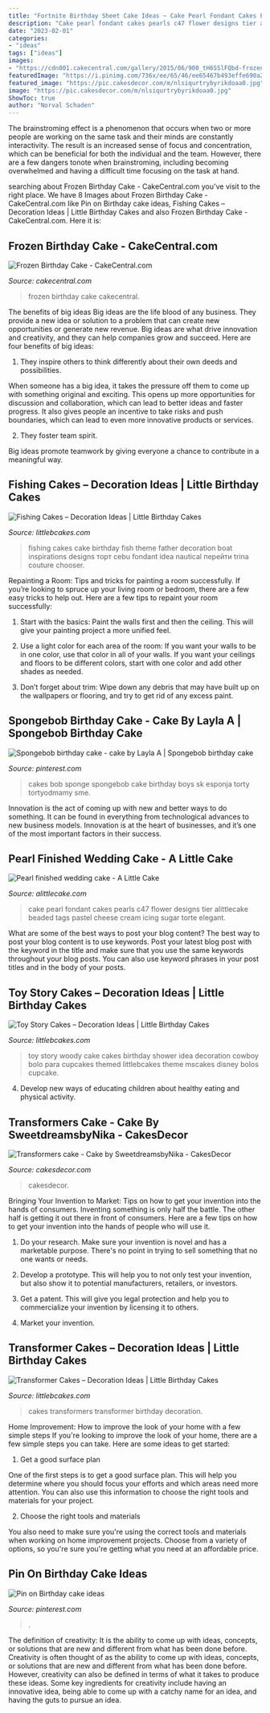 ```yaml
---
title: "Fortnite Birthday Sheet Cake Ideas ~ Cake Pearl Fondant Cakes Pearls C47 Flower Designs Tier Alittlecake Beaded Tags Pastel Cheese Cream Icing Sugar Torte Elegant"
description: "Cake pearl fondant cakes pearls c47 flower designs tier alittlecake beaded tags pastel cheese cream icing sugar torte elegant"
date: "2023-02-01"
categories:
- "ideas"
tags: ["ideas"]
images:
- "https://cdn001.cakecentral.com/gallery/2015/06/900_tH6SSlFQbd-frozen-birthday-cake.jpg"
featuredImage: "https://i.pinimg.com/736x/ee/65/46/ee65467b493effe690a2645f93e2dbb0.jpg"
featured_image: "https://pic.cakesdecor.com/m/nlsiqurtrybyrikdoaa0.jpg"
image: "https://pic.cakesdecor.com/m/nlsiqurtrybyrikdoaa0.jpg"
ShowToc: true
author: "Norval Schaden"
---
```



The brainstroming effect is a phenomenon that occurs when two or more people are working on the same task and their minds are constantly interactivity. The result is an increased sense of focus and concentration, which can be beneficial for both the individual and the team. However, there are a few dangers tonote when brainstroming, including becoming overwhelmed and having a difficult time focusing on the task at hand.

	

		
searching about Frozen Birthday Cake - CakeCentral.com you've visit to the right place. We have 8 Images about Frozen Birthday Cake - CakeCentral.com like Pin on Birthday cake ideas, Fishing Cakes – Decoration Ideas | Little Birthday Cakes and also Frozen Birthday Cake - CakeCentral.com. Here it is:
		
    
## Frozen Birthday Cake - CakeCentral.com

<img loading=lazy src="https://cdn001.cakecentral.com/gallery/2015/06/900_tH6SSlFQbd-frozen-birthday-cake.jpg" onerror="this.onerror=null;this.src='https://tse1.mm.bing.net/th?id=OIP.CHQvqHcNouOmevxClVzNrAHaNe&amp;pid=15.1';" alt="Frozen Birthday Cake - CakeCentral.com">

_Source: cakecentral.com_

>frozen birthday cake cakecentral. 

	

The benefits of big ideas
Big ideas are the life blood of any business. They provide a new idea or solution to a problem that can create new opportunities or generate new revenue. Big ideas are what drive innovation and creativity, and they can help companies grow and succeed. Here are four benefits of big ideas:
1. They inspire others to think differently about their own deeds and possibilities.

When someone has a big idea, it takes the pressure off them to come up with something original and exciting. This opens up more opportunities for discussion and collaboration, which can lead to better ideas and faster progress. It also gives people an incentive to take risks and push boundaries, which can lead to even more innovative products or services.

2. They foster team spirit.

Big ideas promote teamwork by giving everyone a chance to contribute in a meaningful way.

    
## Fishing Cakes – Decoration Ideas | Little Birthday Cakes

<img loading=lazy src="http://www.littlebcakes.com/wp-content/uploads/2014/01/Fishing-Cakes-Images-768x1024.jpg" onerror="this.onerror=null;this.src='https://tse1.mm.bing.net/th?id=OIP.S3wlJN5qLFvpB1LYeXJyMwHaJ4&amp;pid=15.1';" alt="Fishing Cakes – Decoration Ideas | Little Birthday Cakes">

_Source: littlebcakes.com_

>fishing cakes cake birthday fish theme father decoration boat inspirations designs торт cebu fondant idea nautical перейти trina couture chooser. 

	

Repainting a Room: Tips and tricks for painting a room successfully.
If you’re looking to spruce up your living room or bedroom, there are a few easy tricks to help out. Here are a few tips to repaint your room successfully:
1) Start with the basics: Paint the walls first and then the ceiling. This will give your painting project a more unified feel.

2) Use a light color for each area of the room: If you want your walls to be in one color, use that color in all of your walls. If you want your ceilings and floors to be different colors, start with one color and add other shades as needed.

3) Don’t forget about trim: Wipe down any debris that may have built up on the wallpapers or flooring, and try to get rid of any excess paint.

    
## Spongebob Birthday Cake - Cake By Layla A | Spongebob Birthday Cake

<img loading=lazy src="https://i.pinimg.com/736x/41/89/9e/41899e741608324bd841bb9ba9cc999d.jpg" onerror="this.onerror=null;this.src='https://tse1.mm.bing.net/th?id=OIP.bsmbRVF2XNAa4Qm2JEXaogHaJ4&amp;pid=15.1';" alt="Spongebob birthday cake - cake by Layla A | Spongebob birthday cake">

_Source: pinterest.com_

>cakes bob sponge spongebob cake birthday boys sk esponja torty tortyodmamy sme. 

	

Innovation is the act of coming up with new and better ways to do something. It can be found in everything from technological advances to new business models. Innovation is at the heart of businesses, and it’s one of the most important factors in their success.

    
## Pearl Finished Wedding Cake - A Little Cake

<img loading=lazy src="https://alittlecake.com/wp-content/uploads/2018/12/C4717164325.jpg" onerror="this.onerror=null;this.src='https://tse4.mm.bing.net/th?id=OIP.RoWfx1F4-hzrUyARvSxoaAHaJ_&amp;pid=15.1';" alt="Pearl finished wedding cake - A Little Cake">

_Source: alittlecake.com_

>cake pearl fondant cakes pearls c47 flower designs tier alittlecake beaded tags pastel cheese cream icing sugar torte elegant. 

	

What are some of the best ways to post your blog content?
The best way to post your blog content is to use keywords. Post your latest blog post with the keyword in the title and make sure that you use the same keywords throughout your blog posts. You can also use keyword phrases in your post titles and in the body of your posts.

    
## Toy Story Cakes – Decoration Ideas | Little Birthday Cakes

<img loading=lazy src="http://www.littlebcakes.com/wp-content/uploads/2014/02/Toy-Story-Cakes.jpg" onerror="this.onerror=null;this.src='https://tse3.mm.bing.net/th?id=OIP.bapMZ-u2WMAUOaOsA05TngHaJ4&amp;pid=15.1';" alt="Toy Story Cakes – Decoration Ideas | Little Birthday Cakes">

_Source: littlebcakes.com_

>toy story woody cake cakes birthday shower idea decoration cowboy bolo para cupcakes themed littlebcakes theme mscakes disney bolos cupcake. 

	

4. Develop new ways of educating children about healthy eating and physical activity.

    
## Transformers Cake - Cake By SweetdreamsbyNika - CakesDecor

<img loading=lazy src="https://pic.cakesdecor.com/m/nlsiqurtrybyrikdoaa0.jpg" onerror="this.onerror=null;this.src='https://tse3.mm.bing.net/th?id=OIP.EroiZNnP-nSTAF3yr5AcfgHaLH&amp;pid=15.1';" alt="Transformers cake - Cake by SweetdreamsbyNika - CakesDecor">

_Source: cakesdecor.com_

>cakesdecor. 

	

Bringing Your Invention to Market: Tips on how to get your invention into the hands of consumers.
Inventing something is only half the battle. The other half is getting it out there in front of consumers. Here are a few tips on how to get your invention into the hands of people who will use it.
1. Do your research. Make sure your invention is novel and has a marketable purpose. There's no point in trying to sell something that no one wants or needs.

2. Develop a prototype. This will help you to not only test your invention, but also show it to potential manufacturers, retailers, or investors.

3. Get a patent. This will give you legal protection and help you to commercialize your invention by licensing it to others.

4. Market your invention.

    
## Transformer Cakes – Decoration Ideas | Little Birthday Cakes

<img loading=lazy src="http://www.littlebcakes.com/wp-content/uploads/2014/01/Transformers-Cakes.jpg" onerror="this.onerror=null;this.src='https://tse4.mm.bing.net/th?id=OIP.eHYRBmX5yNIexl5GHSDxVQHaJ4&amp;pid=15.1';" alt="Transformer Cakes – Decoration Ideas | Little Birthday Cakes">

_Source: littlebcakes.com_

>cakes transformers transformer birthday decoration. 

	

Home Improvement: How to improve the look of your home with a few simple steps
If you're looking to improve the look of your home, there are a few simple steps you can take. Here are some ideas to get started:
1. Get a good surface plan

One of the first steps is to get a good surface plan. This will help you determine where you should focus your efforts and which areas need more attention. You can also use this information to choose the right tools and materials for your project.

2. Choose the right tools and materials

You also need to make sure you're using the correct tools and materials when working on home improvement projects. Choose from a variety of options, so you're sure you're getting what you need at an affordable price.


    
## Pin On Birthday Cake Ideas

<img loading=lazy src="https://i.pinimg.com/736x/ee/65/46/ee65467b493effe690a2645f93e2dbb0.jpg" onerror="this.onerror=null;this.src='https://tse4.mm.bing.net/th?id=OIP.7260pT34uqtrK1q88n_UqwHaJ3&amp;pid=15.1';" alt="Pin on Birthday cake ideas">

_Source: pinterest.com_

>. 

	

The definition of creativity: It is the ability to come up with ideas, concepts, or solutions that are new and different from what has been done before.
Creativity is often thought of as the ability to come up with ideas, concepts, or solutions that are new and different from what has been done before. However, creativity can also be defined in terms of what it takes to produce these ideas. Some key ingredients for creativity include having an innovative idea, being able to come up with a catchy name for an idea, and having the guts to pursue an idea.

